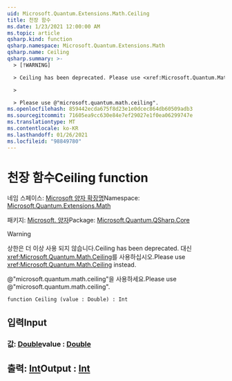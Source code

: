 ```yaml
---
uid: Microsoft.Quantum.Extensions.Math.Ceiling
title: 천장 함수
ms.date: 1/23/2021 12:00:00 AM
ms.topic: article
qsharp.kind: function
qsharp.namespace: Microsoft.Quantum.Extensions.Math
qsharp.name: Ceiling
qsharp.summary: >-
  > [!WARNING]

  > Ceiling has been deprecated. Please use <xref:Microsoft.Quantum.Math.Ceiling> instead.

  >

  > Please use @"microsoft.quantum.math.ceiling".
ms.openlocfilehash: 859442ecda675f8d23e1e0dcec864db60509adb3
ms.sourcegitcommit: 71605ea9cc630e84e7ef29027e1f0ea06299747e
ms.translationtype: MT
ms.contentlocale: ko-KR
ms.lasthandoff: 01/26/2021
ms.locfileid: "98849780"
---
```

# <a name="ceiling-function"></a><span data-ttu-id="0778c-102">천장 함수</span><span class="sxs-lookup"><span data-stu-id="0778c-102">Ceiling function</span></span>

<span data-ttu-id="0778c-103">네임 스페이스: [Microsoft 양자 확장명](xref:Microsoft.Quantum.Extensions.Math)</span><span class="sxs-lookup"><span data-stu-id="0778c-103">Namespace: [Microsoft.Quantum.Extensions.Math](xref:Microsoft.Quantum.Extensions.Math)</span></span>

<span data-ttu-id="0778c-104">패키지: [Microsoft. 양자](https://nuget.org/packages/Microsoft.Quantum.QSharp.Core)</span><span class="sxs-lookup"><span data-stu-id="0778c-104">Package: [Microsoft.Quantum.QSharp.Core](https://nuget.org/packages/Microsoft.Quantum.QSharp.Core)</span></span>


> [!WARNING]
> <span data-ttu-id="0778c-105">상한은 더 이상 사용 되지 않습니다.</span><span class="sxs-lookup"><span data-stu-id="0778c-105">Ceiling has been deprecated.</span></span> <span data-ttu-id="0778c-106">대신 <xref:Microsoft.Quantum.Math.Ceiling>를 사용하십시오.</span><span class="sxs-lookup"><span data-stu-id="0778c-106">Please use <xref:Microsoft.Quantum.Math.Ceiling> instead.</span></span>
>
> <span data-ttu-id="0778c-107">@"microsoft.quantum.math.ceiling"을 사용하세요.</span><span class="sxs-lookup"><span data-stu-id="0778c-107">Please use @"microsoft.quantum.math.ceiling".</span></span>



```qsharp
function Ceiling (value : Double) : Int
```


## <a name="input"></a><span data-ttu-id="0778c-108">입력</span><span class="sxs-lookup"><span data-stu-id="0778c-108">Input</span></span>

### <a name="value--double"></a><span data-ttu-id="0778c-109">값: [Double](xref:microsoft.quantum.lang-ref.double)</span><span class="sxs-lookup"><span data-stu-id="0778c-109">value : [Double](xref:microsoft.quantum.lang-ref.double)</span></span>





## <a name="output--int"></a><span data-ttu-id="0778c-110">출력: [Int](xref:microsoft.quantum.lang-ref.int)</span><span class="sxs-lookup"><span data-stu-id="0778c-110">Output : [Int](xref:microsoft.quantum.lang-ref.int)</span></span>

